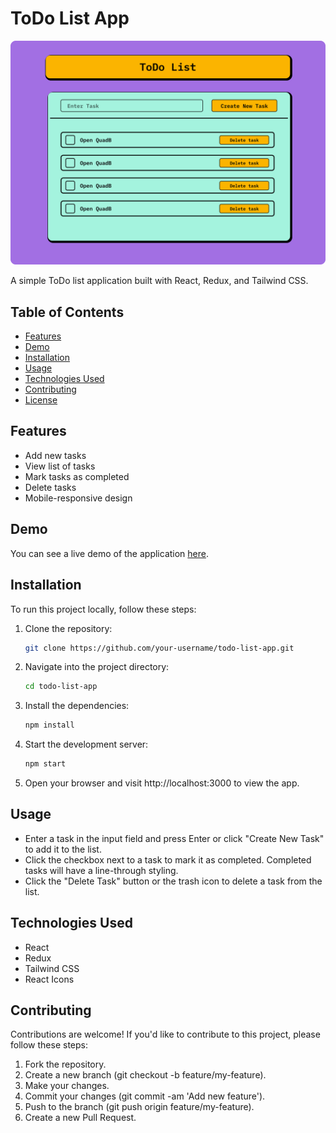 # ToDo List App

![App Screenshot](ToDoList.png)

A simple ToDo list application built with React, Redux, and Tailwind CSS.

## Table of Contents

- [Features](#features)
- [Demo](#demo)
- [Installation](#installation)
- [Usage](#usage)
- [Technologies Used](#technologies-used)
- [Contributing](#contributing)
- [License](#license)

## Features

- Add new tasks
- View list of tasks
- Mark tasks as completed
- Delete tasks
- Mobile-responsive design

## Demo

You can see a live demo of the application [here](https://to-do-list-beige-gamma.vercel.app/).

## Installation

To run this project locally, follow these steps:

1. Clone the repository:

   ```bash
   git clone https://github.com/your-username/todo-list-app.git

2. Navigate into the project directory:

   ```bash
   cd todo-list-app

3. Install the dependencies:

   ```bash
   npm install

4. Start the development server:

   ```bash
   npm start

5. Open your browser and visit http://localhost:3000 to view the app.

## Usage

- Enter a task in the input field and press Enter or click "Create New Task" to add it to the list.
- Click the checkbox next to a task to mark it as completed. Completed tasks will have a line-through styling.
- Click the "Delete Task" button or the trash icon to delete a task from the list.

## Technologies Used

- React
- Redux
- Tailwind CSS
- React Icons

## Contributing

Contributions are welcome! If you'd like to contribute to this project, please follow these steps:

1. Fork the repository.
2. Create a new branch (git checkout -b feature/my-feature).
3. Make your changes.
4. Commit your changes (git commit -am 'Add new feature').
5. Push to the branch (git push origin feature/my-feature).
6. Create a new Pull Request.


